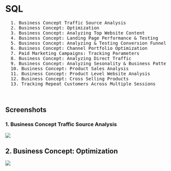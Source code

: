 # SQL

 <pre>
  1. Business Concept Traffic Source Analysis
  2. Business Concept: Optimization 
  3. Business Concept: Analyzing Top Website Content
  4. Business Concept: Landing Page Performance & Testing
  5. Business Concept: Analyzing & Testing Conversion Funnels 
  6. Business Concept: Channel Portfolio Optimization 
  7. Paid Marketing Campaigns: Tracking Parameters 
  8. Business Concept: Analyzing Direct Traffic 
  9. Business Concept: Analyzing Sesonality & Business Patterns 
  10. Business Concept: Product Sales Analysis 
  11. Business Concept: Product Level Website Analysis
  12. Business Concept: Cross Selling Products
  13. Tracking Repeat Customers Across Multiple Sessions 
   
  </pre>


## Screenshots

### 1. Business Concept Traffic Source Analysis

<img src = "https://github.com/Trencio/SQL/blob/main/Business%20Concept%20Traffic%20Source%20Analysis.png" />


## 2. Business Concept: Optimization 

<img src = "https://github.com/Trencio/SQL/blob/main/Business%20Concept:%20Optimization.png"/>


